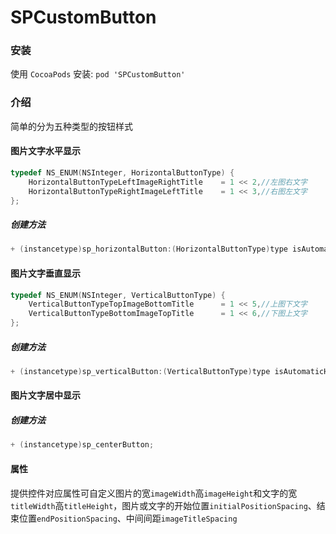 # SPCustomButton

### 安装

使用 `CocoaPods` 安装:  `pod 'SPCustomButton'`



### 介绍

简单的分为五种类型的按钮样式

#### 图片文字水平显示

```objective-c
typedef NS_ENUM(NSInteger, HorizontalButtonType) {
    HorizontalButtonTypeLeftImageRightTitle    = 1 << 2,//左图右文字
    HorizontalButtonTypeRightImageLeftTitle    = 1 << 3,//右图左文字
};
```

##### 创建方法

```objective-c
+ (instancetype)sp_horizontalButton:(HorizontalButtonType)type isAutomaticWidth:(BOOL)isAutomaticWidth;
```

#### 图片文字垂直显示

```objective-c
typedef NS_ENUM(NSInteger, VerticalButtonType) {
    VerticalButtonTypeTopImageBottomTitle      = 1 << 5,//上图下文字
    VerticalButtonTypeBottomImageTopTitle      = 1 << 6,//下图上文字
};
```

##### 创建方法

```objective-c
+ (instancetype)sp_verticalButton:(VerticalButtonType)type isAutomaticHeight:(BOOL)isAutomaticHeight;
```

#### 图片文字居中显示

##### 创建方法

```objective-c
+ (instancetype)sp_centerButton;
```

#### 属性

提供控件对应属性可自定义图片的宽`imageWidth`高`imageHeight`和文字的宽`titleWidth`高`titleHeight`，图片或文字的开始位置`initialPositionSpacing`、结束位置`endPositionSpacing`、中间间距`imageTitleSpacing`